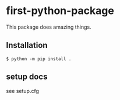 # first-python-package

This package does amazing things.

## Installation

```shell
$ python -m pip install .
```

## setup docs

see setup.cfg